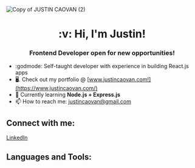 ![Copy of JUSTIN CAOVAN (2)](https://user-images.githubusercontent.com/61437879/127384573-0a0485d8-5709-4157-b9f8-cbb859aaba18.png)

<h1 align='center'>:v: Hi, I'm Justin!</h1>

<h3 align='center'>Frontend Developer open for new opportunities!</h3>

* :godmode: Self-taught developer with experience in building React.js apps
* 🖥.  Check out my portfolio @ [www.justincaovan.com!](https://www.justincaovan.com/)
* 📝   Currently learning **Node.js + Express.js**
* 📫   How to reach me: justincaovan@gmail.com
<!-- *  In my free time, I enjoy rock climbing and immersing myself in a fantasy novel.
 -->
## Connect with me:
[LinkedIn](https://www.linkedin.com/in/justincaovan/)

## Languages and Tools:
